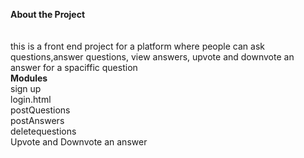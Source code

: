 <b>About the Project</b><br><br>  
this is a front end project for a platform where people can ask questions,answer questions, view answers, upvote and downvote an answer for a spaciffic question  
<b>Modules</b>  
sign up  
login.html  
postQuestions  
postAnswers  
deletequestions  
Upvote and Downvote an answer  





